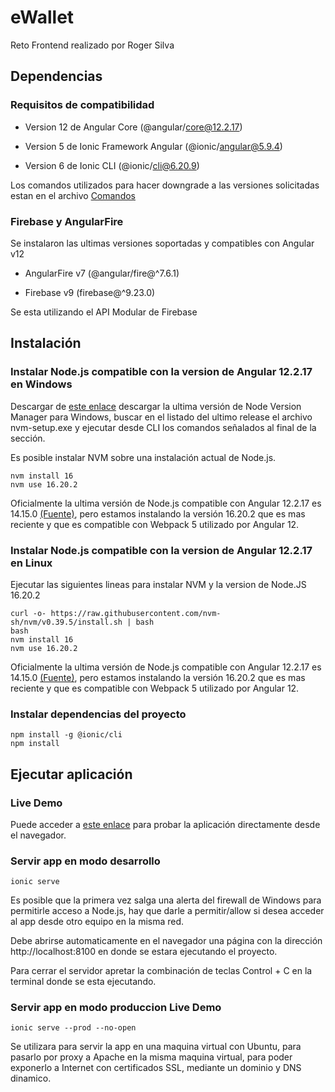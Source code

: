 # eWallet
Reto Frontend realizado por Roger Silva

## Dependencias

### Requisitos de compatibilidad

- Version 12 de Angular Core (@angular/core@12.2.17)

- Version 5 de Ionic Framework Angular (@ionic/angular@5.9.4)

- Version 6 de Ionic CLI (@ionic/cli@6.20.9)

Los comandos utilizados para hacer downgrade a las versiones solicitadas estan en el archivo [Comandos](Comandos.md)

### Firebase y AngularFire
Se instalaron las ultimas versiones soportadas y compatibles con Angular v12

- AngularFire v7 (@angular/fire@^7.6.1)

- Firebase v9 (firebase@^9.23.0)

Se esta utilizando el API Modular de Firebase

## Instalación

### Instalar Node.js compatible con la version de Angular 12.2.17 en Windows

Descargar de [este enlace](https://github.com/coreybutler/nvm-windows/releases/) descargar la ultima versión de Node Version Manager para Windows, buscar en el listado del ultimo release el archivo nvm-setup.exe y ejecutar desde CLI los comandos señalados al final de la sección.

Es posible instalar NVM sobre una instalación actual de Node.js.

```
nvm install 16
nvm use 16.20.2
```
Oficialmente la ultima versión de Node.js compatible con Angular 12.2.17 es 14.15.0 [(Fuente)](https://angular.io/guide/versions), pero estamos instalando la versión 16.20.2 que es mas reciente y que es compatible con Webpack 5 utilizado por Angular 12. 

### Instalar Node.js compatible con la version de Angular 12.2.17 en Linux

Ejecutar las siguientes lineas para instalar NVM y la version de Node.JS 16.20.2

```
curl -o- https://raw.githubusercontent.com/nvm-sh/nvm/v0.39.5/install.sh | bash
bash
nvm install 16
nvm use 16.20.2
```
Oficialmente la ultima versión de Node.js compatible con Angular 12.2.17 es 14.15.0 [(Fuente)](https://angular.io/guide/versions), pero estamos instalando la versión 16.20.2 que es mas reciente y que es compatible con Webpack 5 utilizado por Angular 12. 

### Instalar dependencias del proyecto
```
npm install -g @ionic/cli
npm install
```

## Ejecutar aplicación

### Live Demo

Puede acceder a [este enlace](https://rsilva.zef.ro/) para probar la aplicación directamente desde el navegador.


### Servir app en modo desarrollo
```
ionic serve
```
Es posible que la primera vez salga una alerta del firewall de Windows para permitirle acceso a Node.js, hay que darle a permitir/allow si desea acceder al app desde otro equipo en la misma red.

Debe abrirse automaticamente en el navegador una página con la dirección http://localhost:8100 en donde se estara ejecutando el proyecto.

Para cerrar el servidor apretar la combinación de teclas Control + C en la terminal donde se esta ejecutando.

### Servir app en modo produccion Live Demo
```
ionic serve --prod --no-open
```
Se utilizara para servir la app en una maquina virtual con Ubuntu, para pasarlo por proxy a Apache en la misma maquina virtual, para poder exponerlo a Internet con certificados SSL, mediante un dominio y DNS dinamico.

###